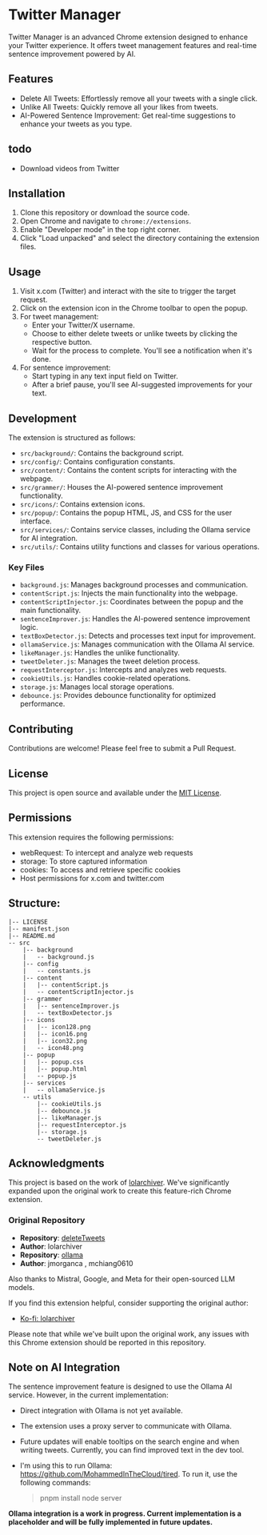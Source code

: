 # Twitter Manager

Twitter Manager is an advanced Chrome extension designed to enhance your Twitter experience. It offers tweet management features and real-time sentence improvement powered by AI.

## Features

- Delete All Tweets: Effortlessly remove all your tweets with a single click.
- Unlike All Tweets: Quickly remove all your likes from tweets.
- AI-Powered Sentence Improvement: Get real-time suggestions to enhance your tweets as you type.

## todo
- Download videos from Twitter
  
## Installation

1. Clone this repository or download the source code.
2. Open Chrome and navigate to `chrome://extensions`.
3. Enable "Developer mode" in the top right corner.
4. Click "Load unpacked" and select the directory containing the extension files.

## Usage

1. Visit x.com (Twitter) and interact with the site to trigger the target request.
2. Click on the extension icon in the Chrome toolbar to open the popup.
3. For tweet management:
   - Enter your Twitter/X username.
   - Choose to either delete tweets or unlike tweets by clicking the respective button.
   - Wait for the process to complete. You'll see a notification when it's done.
4. For sentence improvement:
   - Start typing in any text input field on Twitter.
   - After a brief pause, you'll see AI-suggested improvements for your text.

## Development

The extension is structured as follows:

- `src/background/`: Contains the background script.
- `src/config/`: Contains configuration constants.
- `src/content/`: Contains the content scripts for interacting with the webpage.
- `src/grammer/`: Houses the AI-powered sentence improvement functionality.
- `src/icons/`: Contains extension icons.
- `src/popup/`: Contains the popup HTML, JS, and CSS for the user interface.
- `src/services/`: Contains service classes, including the Ollama service for AI integration.
- `src/utils/`: Contains utility functions and classes for various operations.

### Key Files

- `background.js`: Manages background processes and communication.
- `contentScript.js`: Injects the main functionality into the webpage.
- `contentScriptInjector.js`: Coordinates between the popup and the main functionality.
- `sentenceImprover.js`: Handles the AI-powered sentence improvement logic.
- `textBoxDetector.js`: Detects and processes text input for improvement.
- `ollamaService.js`: Manages communication with the Ollama AI service.
- `likeManager.js`: Handles the unlike functionality.
- `tweetDeleter.js`: Manages the tweet deletion process.
- `requestInterceptor.js`: Intercepts and analyzes web requests.
- `cookieUtils.js`: Handles cookie-related operations.
- `storage.js`: Manages local storage operations.
- `debounce.js`: Provides debounce functionality for optimized performance.

## Contributing

Contributions are welcome! Please feel free to submit a Pull Request.

## License

This project is open source and available under the [MIT License](LICENSE).

## Permissions

This extension requires the following permissions:
- webRequest: To intercept and analyze web requests
- storage: To store captured information
- cookies: To access and retrieve specific cookies
- Host permissions for x.com and twitter.com

## Structure:
``````
|-- LICENSE
|-- manifest.json
|-- README.md
-- src
    |-- background
    |   -- background.js
    |-- config
    |   -- constants.js
    |-- content
    |   |-- contentScript.js
    |   -- contentScriptInjector.js
    |-- grammer
    |   |-- sentenceImprover.js
    |   -- textBoxDetector.js
    |-- icons
    |   |-- icon128.png
    |   |-- icon16.png
    |   |-- icon32.png
    |   -- icon48.png
    |-- popup
    |   |-- popup.css
    |   |-- popup.html
    |   -- popup.js
    |-- services
    |   -- ollamaService.js
    -- utils
        |-- cookieUtils.js
        |-- debounce.js
        |-- likeManager.js
        |-- requestInterceptor.js
        |-- storage.js
        -- tweetDeleter.js
``````

## Acknowledgments

This project is based on the work of [lolarchiver](https://github.com/Lyfhael/DeleteTweets). We've significantly expanded upon the original work to create this feature-rich Chrome extension.

### Original Repository
- **Repository**: [deleteTweets](https://github.com/Lyfhael/DeleteTweets)
- **Author**: lolarchiver
- **Repository**: [ollama](https://github.com/ollama/ollama)
- **Author**: jmorganca , mchiang0610

Also thanks to Mistral, Google, and Meta for their open-sourced LLM models.

If you find this extension helpful, consider supporting the original author:
- [Ko-fi: lolarchiver](https://ko-fi.com/lolarchiver)

Please note that while we've built upon the original work, any issues with this Chrome extension should be reported in this repository.



## Note on AI Integration

The sentence improvement feature is designed to use the Ollama AI service. However, in the current implementation:

- Direct integration with Ollama is not yet available.
- The extension uses a proxy server to communicate with Ollama.
- Future updates will enable tooltips on the search engine and when writing tweets. Currently, you can find improved text in the dev tool.
- I'm using this to run Ollama: https://github.com/MohammedInTheCloud/tired. To run it, use the following commands:

   > pnpm install
   > node server


**Ollama integration is a work in progress. Current implementation
is a placeholder and will be fully implemented in future updates.**
